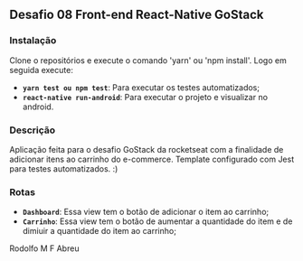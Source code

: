 ## Desafio 08 Front-end React-Native GoStack

### Instalação
Clone o repositórios e execute o comando 'yarn' ou 'npm install'.
Logo em seguida execute:
- **`yarn test ou npm test`**: Para executar os testes automatizados;
- **`react-native run-android`**: Para executar o projeto e visualizar no android.

### Descrição
Aplicação feita para o desafio GoStack da rocketseat com a finalidade de adicionar itens ao carrinho do e-commerce. Template configurado com Jest para testes automatizados. :)

### Rotas
- **`Dashboard`**: Essa view tem o botão de adicionar o item ao carrinho;
- **`Carrinho`**: Essa view tem o botão de aumentar a quantidade do item e de dimiuir a quantidade do item ao carrinho;


Rodolfo M F Abreu
